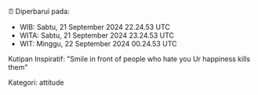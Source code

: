 ⏰ Diperbarui pada:
- WIB: Sabtu, 21 September 2024 22.24.53 UTC
- WITA: Sabtu, 21 September 2024 23.24.53 UTC
- WIT: Minggu, 22 September 2024 00.24.53 UTC

Kutipan Inspiratif:
"Smile in front of people who hate you Ur happiness kills them"


Kategori: attitude

